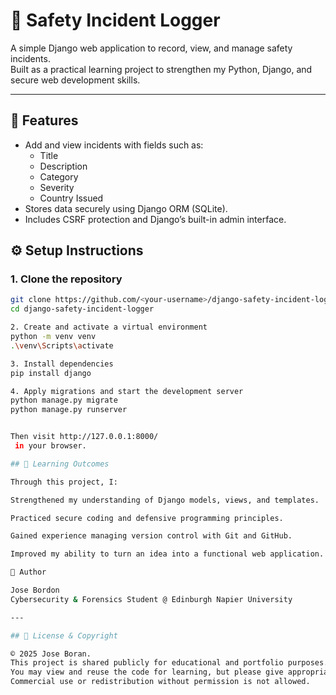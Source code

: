 # 🧩 Safety Incident Logger

A simple Django web application to record, view, and manage safety incidents.  
Built as a practical learning project to strengthen my Python, Django, and secure web development skills.

---

## 🚀 Features
- Add and view incidents with fields such as:
  - Title  
  - Description  
  - Category  
  - Severity  
  - Country Issued  
- Stores data securely using Django ORM (SQLite).  
- Includes CSRF protection and Django’s built-in admin interface.

## ⚙️ Setup Instructions

### 1. Clone the repository
```bash
git clone https://github.com/<your-username>/django-safety-incident-logger.git
cd django-safety-incident-logger

2. Create and activate a virtual environment
python -m venv venv
.\venv\Scripts\activate

3. Install dependencies
pip install django

4. Apply migrations and start the development server
python manage.py migrate
python manage.py runserver


Then visit http://127.0.0.1:8000/
 in your browser.

## 🧠 Learning Outcomes

Through this project, I:

Strengthened my understanding of Django models, views, and templates.

Practiced secure coding and defensive programming principles.

Gained experience managing version control with Git and GitHub.

Improved my ability to turn an idea into a functional web application.

👤 Author

Jose Bordon
Cybersecurity & Forensics Student @ Edinburgh Napier University

---

## 📝 License & Copyright

© 2025 Jose Boran.  
This project is shared publicly for educational and portfolio purposes.  
You may view and reuse the code for learning, but please give appropriate credit.  
Commercial use or redistribution without permission is not allowed.
